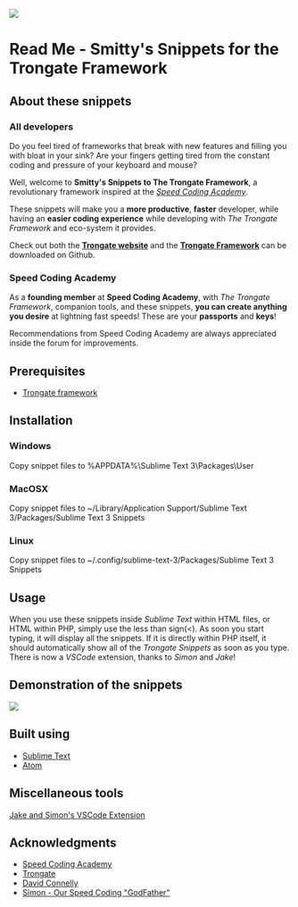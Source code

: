 ![](https://img.shields.io/badge/Trongate%20Framework-eco--system-blue)


# Read Me - Smitty's Snippets for the Trongate Framework

## About these snippets

### All developers

Do you feel tired of frameworks that break with new features and filling you with bloat in your sink? Are your fingers getting tired from the constant coding and pressure of your keyboard and mouse?

Well, welcome to __Smitty's Snippets to The Trongate Framework__, a revolutionary framework inspired at the [_Speed Coding Academy_](https://www.speedcodingacademy.com).

These snippets will make you a __more productive__, __faster__ developer, while having an __easier coding experience__ while developing with _The Trongate Framework_ and eco-system it provides.

Check out both the [__Trongate website__](https://trongate.io) and the [__Trongate Framework__](https://github.com/davidjconnelly/trongate-framework) can be downloaded on Github.

### Speed Coding Academy

As a __founding member__ at __Speed Coding Academy__, with _The Trongate Framework_, companion tools, and these snippets, __you can create anything you desire__ at lightning fast speeds! These are your __passports__ and __keys__!

Recommendations from Speed Coding Academy are always appreciated inside the forum for improvements.

## Prerequisites

-   [Trongate framework](https://github.com/davidjconnelly/trongate)


## Installation

### Windows

Copy snippet files to %APPDATA%\Sublime Text 3\Packages\User

### MacOSX

Copy snippet files to ~/Library/Application Support/Sublime Text 3/Packages/Sublime Text 3 Snippets

### Linux

Copy snippet files to ~/.config/sublime-text-3/Packages/Sublime Text 3 Snippets

## Usage

When you use these snippets inside _Sublime Text_ within HTML files, or HTML within PHP, simply use the less than sign(<). As soon you start typing, it will display all the snippets. If it is directly within PHP itself, it should automatically show all of the _Trongate Snippets_ as soon as you type. There is now a _VSCode_ extension, thanks to _Simon_ and _Jake_!

## Demonstration of the snippets

[![](http://img.youtube.com/vi/UQX0XCdRRWo/0.jpg)](http://www.youtube.com/watch?v=UQX0XCdRRWo "Demonstration of Smitty's Trongate Snippets")

## Built using

-   [Sublime Text](https://www.sublimetext.com)
-   [Atom](https://atom.io)

## Miscellaneous tools

[Jake and Simon's VSCode Extension](https://marketplace.visualstudio.com/items?itemName=jc-sf.trongate)

## Acknowledgments

-   [Speed Coding Academy](https://www.speedcodingacademy.com)
-   [Trongate](https://trongate.io)
-   [David Connelly](https://www.youtube.com/channel/UCtsojFV90CDh7uABAssuITw)
-   [Simon - Our Speed Coding "GodFather"](https://github.com/DaFa66)
